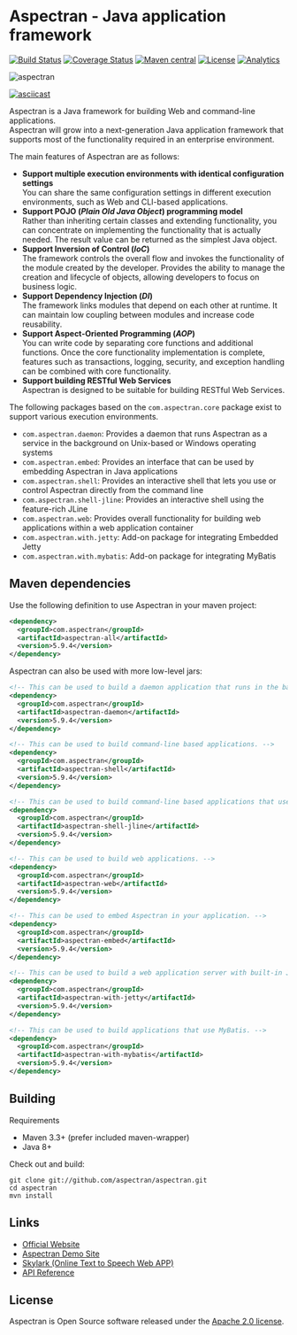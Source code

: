 # Aspectran - Java application framework

[![Build Status](https://travis-ci.org/aspectran/aspectran.svg?branch=master)](https://travis-ci.org/aspectran/aspectran)
[![Coverage Status](https://coveralls.io/repos/github/aspectran/aspectran/badge.svg?branch=master)](https://coveralls.io/github/aspectran/aspectran?branch=master)
[![Maven central](https://maven-badges.herokuapp.com/maven-central/com.aspectran/aspectran/badge.svg#v5.9.4)](https://maven-badges.herokuapp.com/maven-central/com.aspectran/aspectran)
[![License](https://img.shields.io/:license-apache-orange.svg)](https://www.apache.org/licenses/LICENSE-2.0.html)
[![Analytics](https://ga-beacon.appspot.com/UA-66807210-1/aspectran/aspectran-readme?pixel)](https://github.com/aspectran/aspectran)

![aspectran](http://www.aspectran.com/images/header_aspectran.png)

[![asciicast](https://asciinema.org/a/213874.png)](https://asciinema.org/a/213874)

Aspectran is a Java framework for building Web and command-line applications.  
Aspectran will grow into a next-generation Java application framework that supports most of the functionality required in an enterprise environment.

The main features of Aspectran are as follows:

* **Support multiple execution environments with identical configuration settings**  
  You can share the same configuration settings in different execution environments, such as Web and CLI-based applications.
* **Support POJO (*Plain Old Java Object*) programming model**  
  Rather than inheriting certain classes and extending functionality, you can concentrate on implementing the functionality that is actually needed.
  The result value can be returned as the simplest Java object.
* **Support Inversion of Control (*IoC*)**  
  The framework controls the overall flow and invokes the functionality of the module created by the developer.
  Provides the ability to manage the creation and lifecycle of objects, allowing developers to focus on business logic.
* **Support Dependency Injection (*DI*)**  
  The framework links modules that depend on each other at runtime.
  It can maintain low coupling between modules and increase code reusability.
* **Support Aspect-Oriented Programming (*AOP*)**  
  You can write code by separating core functions and additional functions.
  Once the core functionality implementation is complete, features such as transactions, logging, security, and exception handling can be combined with core functionality.
* **Support building RESTful Web Services**  
  Aspectran is designed to be suitable for building RESTful Web Services.

The following packages based on the `com.aspectran.core` package exist to support various execution environments.

* `com.aspectran.daemon`: Provides a daemon that runs Aspectran as a service in the background on Unix-based or Windows operating systems
* `com.aspectran.embed`: Provides an interface that can be used by embedding Aspectran in Java applications
* `com.aspectran.shell`: Provides an interactive shell that lets you use or control Aspectran directly from the command line
* `com.aspectran.shell-jline`: Provides an interactive shell using the feature-rich JLine
* `com.aspectran.web`: Provides overall functionality for building web applications within a web application container
* `com.aspectran.with.jetty`: Add-on package for integrating Embedded Jetty
* `com.aspectran.with.mybatis`: Add-on package for integrating MyBatis

## Maven dependencies

Use the following definition to use Aspectran in your maven project:
```xml
<dependency>
  <groupId>com.aspectran</groupId>
  <artifactId>aspectran-all</artifactId>
  <version>5.9.4</version>
</dependency>
```

Aspectran can also be used with more low-level jars:
```xml
<!-- This can be used to build a daemon application that runs in the background. -->
<dependency>
  <groupId>com.aspectran</groupId>
  <artifactId>aspectran-daemon</artifactId>
  <version>5.9.4</version>
</dependency>

<!-- This can be used to build command-line based applications. -->
<dependency>
  <groupId>com.aspectran</groupId>
  <artifactId>aspectran-shell</artifactId>
  <version>5.9.4</version>
</dependency>

<!-- This can be used to build command-line based applications that use the feature-rich JLine. -->
<dependency>
  <groupId>com.aspectran</groupId>
  <artifactId>aspectran-shell-jline</artifactId>
  <version>5.9.4</version>
</dependency>

<!-- This can be used to build web applications. -->
<dependency>
  <groupId>com.aspectran</groupId>
  <artifactId>aspectran-web</artifactId>
  <version>5.9.4</version>
</dependency>

<!-- This can be used to embed Aspectran in your application. -->
<dependency>
  <groupId>com.aspectran</groupId>
  <artifactId>aspectran-embed</artifactId>
  <version>5.9.4</version>
</dependency>

<!-- This can be used to build a web application server with built-in Jetty. -->
<dependency>
  <groupId>com.aspectran</groupId>
  <artifactId>aspectran-with-jetty</artifactId>
  <version>5.9.4</version>
</dependency>

<!-- This can be used to build applications that use MyBatis. -->
<dependency>
  <groupId>com.aspectran</groupId>
  <artifactId>aspectran-with-mybatis</artifactId>
  <version>5.9.4</version>
</dependency>
```

## Building

Requirements

* Maven 3.3+ (prefer included maven-wrapper)
* Java 8+

Check out and build:

    git clone git://github.com/aspectran/aspectran.git
    cd aspectran
    mvn install
    
## Links

* [Official Website](http://www.aspectran.com/)
* [Aspectran Demo Site](http://demo.aspectran.com/)
* [Skylark (Online Text to Speech Web APP)](http://skylark.aspectran.com/)
* [API Reference](http://javadoc.io/doc/com.aspectran/aspectran-all)

## License

Aspectran is Open Source software released under the [Apache 2.0 license](http://www.apache.org/licenses/LICENSE-2.0).
